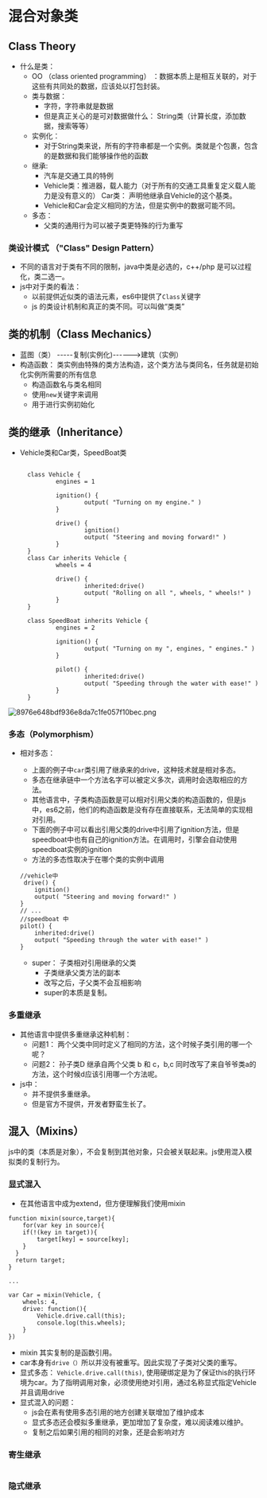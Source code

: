 # 混合对象类

## Class Theory

* 什么是类：
    * OO （class oriented programming） ：数据本质上是相互关联的，对于这些有共同处的数据，应该处以打包封装。
    * 类与数据：
        * 字符，字符串就是数据
        * 但是真正关心的是可对数据做什么： String类（计算长度，添加数据，搜索等等） 
    * 实例化：
        * 对于String类来说，所有的字符串都是一个实例。类就是个包裹，包含的是数据和我们能够操作他的函数
    * 继承:
        * 汽车是交通工具的特例
        * Vehicle类：推进器，载人能力（对于所有的交通工具重复定义载人能力是没有意义的）
          Car类： 声明他继承自Vehicle的这个基类。
        * Vehicle和Car会定义相同的方法，但是实例中的数据可能不同。
    * 多态：
        * 父类的通用行为可以被子类更特殊的行为重写

### 类设计模式 （"Class" Design Pattern）

* 不同的语言对于类有不同的限制，java中类是必选的，c++/php 是可以过程化，类二选一。
* js中对于类的看法：
    * 以前提供近似类的语法元素，es6中提供了`Class`关键字
    * js 的类设计机制和真正的类不同。可以叫做“类类”


## 类的机制（Class Mechanics）

*  蓝图（类） -----复制(实例化)------>建筑（实例）
*  构造函数： 类实例由特殊的类方法构造，这个类方法与类同名，任务就是初始化实例所需要的所有信息
    *  构造函数名与类名相同
    *  使用`new`关键字来调用
    *  用于进行实例初始化

## 类的继承（Inheritance）

* Vehicle类和Car类，SpeedBoat类
  
  ```
  
    class Vehicle {
            engines = 1

            ignition() {
                    output( "Turning on my engine." )
            }

            drive() {
                    ignition()
                    output( "Steering and moving forward!" )
            }
    }
    class Car inherits Vehicle {
            wheels = 4

            drive() {
                    inherited:drive()
                    output( "Rolling on all ", wheels, " wheels!" )
            }
    }

    class SpeedBoat inherits Vehicle {
            engines = 2

            ignition() {
                    output( "Turning on my ", engines, " engines." )
            }

            pilot() {
                    inherited:drive()
                    output( "Speeding through the water with ease!" )
            }
    }
  ```
  
![8976e648bdf936e8da7c1fe057f10bec.png](evernotecid://867AB45F-3149-41C8-B4BB-D927BC11A980/appyinxiangcom/3127539/ENResource/p1321)


### 多态（Polymorphism）

* 相对多态：
    * 上面的例子中`car`类引用了继承来的drive，这种技术就是相对多态。
    * 多态在继承链中一个方法名字可以被定义多次，调用时会选取相应的方法。
    * 其他语言中，子类构造函数是可以相对引用父类的构造函数的，但是js中，es6之前，他们的构造函数是没有存在直接联系，无法简单的实现相对引用。
    * 下面的例子中可以看出引用父类的drive中引用了ignition方法，但是speedboat中也有自己的ignition方法。在调用时，引擎会自动使用speedboat实例的ignition
    * 方法的多态性取决于在哪个类的实例中调用
    ```
    //vehicle中
     drive() {
        ignition()
        output( "Steering and moving forward!" )
    }
    // ... 
    //speedboat 中
    pilot() {
        inherited:drive()
        output( "Speeding through the water with ease!" )
    }
    ```
    
  * super： 子类相对引用继承的父类
    * 子类继承父类方法的副本
    * 改写之后，子父类不会互相影响
    * super的本质是复制。
    
### 多重继承

* 其他语言中提供多重继承这种机制：
    * 问题1： 两个父类中同时定义了相同的方法，这个时候子类引用的哪一个呢？
    * 问题2： 孙子类D 继承自两个父类 b 和 c，b,c 同时改写了来自爷爷类a的方法，这个时候d应该引用哪一个方法呢。
* js中：
    * 并不提供多重继承。
    * 但是官方不提供，开发者野蛮生长了。
    
    
   
## 混入（Mixins）

js中的类（本质是对象），不会复制到其他对象，只会被关联起来。js使用混入模拟类的复制行为。

### 显式混入

* 在其他语言中成为extend，但方便理解我们使用mixin

```
function mixin(source,target){
	for(var key in source){
  	if(!(key in target)){
    	target[key] = source[key];
    }
  }
  return target;
}

...

var Car = mixin(Vehicle, {
    wheels: 4,
    drive: function(){
        Vehicle.drive.call(this);
        console.log(this.wheels);
    }
})
```
* mixin 其实复制的是函数引用。
* car本身有`drive（）`所以并没有被重写。因此实现了子类对父类的重写。
* 显式多态： `Vehicle.drive.call(this)`, 使用硬绑定是为了保证this的执行环境为car。为了指明调用对象，必须使用绝对引用，通过名称显式指定Vehicle并且调用drive
* 显式混入的问题：
    * js会在素有使用多态引用的地方创建关联增加了维护成本
    * 显式多态还会模拟多重继承，更加增加了复杂度，难以阅读难以维护。
    * 复制之后如果引用的相同的对象，还是会影响对方

### 寄生继承

```

```

### 隐式继承

```

```